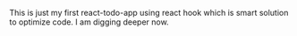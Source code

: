 This is just my first react-todo-app using react hook which is smart solution to optimize code.
I am digging deeper now.

